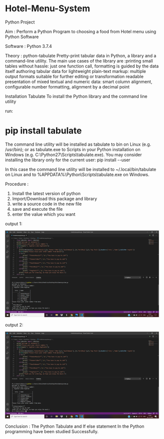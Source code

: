 # Hotel-Menu-System
Python Project

Aim : Perform a Python Program to choosing a food from Hotel menu using Python Software

Software : Python 3.7.4

Theory :
python-tabulate
Pretty-print tabular data in Python, a library and a command-line utility.
The main use cases of the library are :printing small
tables without hassle: just one function call, 
formatting is guided by the data itself authoring tabular data for lightweight plain-text markup: multiple output formats suitable for further editing or transformation
readable presentation of mixed textual and numeric data: smart column alignment, configurable number formatting, alignment by a decimal point
 

Installation Tabulate
To install the Python library and the command line utility

run:
# pip install tabulate

The command line utility will be installed as tabulate to bin on Linux (e.g. /usr/bin); or as tabulate.exe to Scripts in your Python installation on Windows (e.g.
C:\Python27\Scripts\tabulate.exe).
You may consider installing the library only for the current user:
pip install --user

In this case the command line utility will be installed to
~/.local/bin/tabulate on Linux and to
%APPDATA%\Python\Scripts\tabulate.exe on Windows.
 
Procedure :
1)	Install the latest version of python
2)	Import/Download this package and library
3)	write a source code in the new file
4)	save and execute the file
5)	enter the value which you want

output 1:

![](output1.png)

output 2:

![](output2.png)


Conclusion :
The Python Tabulate and If else statement In the Python programming have been studied Successfully.

